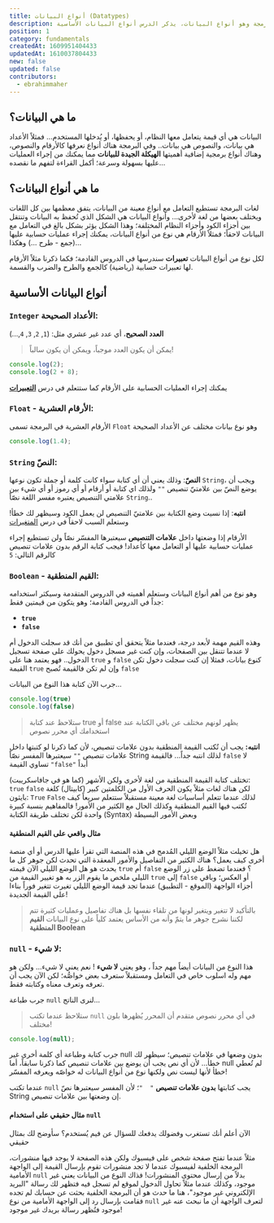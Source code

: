 ```yaml
---
title: أنواع البيانات (Datatypes)
description: تعلم مفهوم من أهم مفاهيم البرمجة وهو أنواع البيانات، يذكر الدرس أنواع البيانات اﻷساسية
position: 1
category: fundamentals
createdAt: 1609951404433
updatedAt: 1610037804433
new: false
updated: false
contributors:
  - ebrahimmaher
---
```

## ما هي البيانات؟
البيانات هي أي قيمة يتعامل معها النظام، أو يحفظها، أو يُدخلها المستخدم... فمثلاً اﻷعداد هي بيانات، والنصوص هي بيانات.. وفي البرمجة هناك أنواع نعرفها كاﻷرقام والنصوص، وهناك أنواع برمجية إضافية أهميتها **الهيكلة الجيدة للبيانات** مما يمكنك من إجراء العمليات عليها بسهولة وسرعة؛ أكمل القراءة لتفهم ما نقصده...


## ما هي أنواع البيانات؟
لغات البرمجة تستطيع التعامل مع أنواع معينة من البيانات، يتفق معظمها بين كل اللغات ويختلف بعضها من لغة لأخرى...
وأنواع البيانات هي الشكل الذي تُحفظ به البيانات وتنتقل بين أجزاء الكود وأجزاء النظام المختلفة؛ وهذا الشكل يؤثر بشكل بالغ في التعامل مع البيانات لاحقاً؛ فمثلاً اﻷرقام هي نوع من أنواع البيانات، يمكنك إجراء عمليات حسابية عليها (جمع - طرح ...) وهكذا... 

<base-alert type="tip">

لكل نوع من أنواع البيانات **تعبيرات** سندرسها في الدروس القادمة؛ فكما ذكرنا مثلاً اﻷرقام لها تعبيرات حسابية (رياضية) كالجمع والطرح والضرب والقسمة.

</base-alert>

## أنواع البيانات اﻷساسية

### `Integer` اﻷعداد الصحيحة: 
**العدد الصحيح**، أي عدد غير عشري مثل: (`1`, `2`, `3`, `4`,...) 
> يمكن أن يكون العدد موجباً، ويمكن أن يكون سالباً!

```js
console.log(2);
console.log(2 + 8);
```
<base-alert type="info">

يمكنك إجراء العمليات الحسابية على اﻷرقام كما ستتعلم في درس [**التعبيرات**](./expressions)

</base-alert>

### `Float` - اﻷرقام العشرية: 
اﻷرقام العشرية في البرمجة تسمى `Float` وهو نوع بيانات مختلف عن اﻷعداد الصحيحة
```js
console.log(1.4);
```
### `String` النصّ:
**النصّ**: وذلك يعني أن أي كتابة سواء كانت كلمة أو جملة تكون نوعها `String`، ويجب أن يوضع النصّ بين علامتيّ تنصيص `""` ولذلك اي كتابة أو أرقام أو أي رموز أو أي شيء بين علامتي التنصيص يعتبره مفسر اللغة نصّاً `String`..


<base-alert color="error">

**انتبه**: إذا نسيت وضع الكتابة بين علامتيّ التنصيص لن يعمل الكود وسيظهر لك خطأ! وستعلم السبب  لاحقاً في درس [المتغيرات](./variables)

</base-alert>


<base-alert color="warning">

اﻷرقام إذا وضعتها داخل **علامات التنصيص** سيعتبرها المفسّر نصّاً ولن تستطيع إجراء عمليات حسابية عليها أو التعامل معها كأعداد! فيجب كتابة الرقم بدون علامات تنصيص كالرقم التالي: `5` 

</base-alert>



### `Boolean` - القيم المنطقية: 
وهو نوع من أهم أنواع البيانات وستعلم أهميته في الدروس المتقدمة وسيكثر استخدامه جداً في الدروس القادمة؛ وهو يتكون من قيمتين فقط:
  - **`true`**
  - **`false`**

<base-alert type="info">

وهذه القيم مهمة ﻷبعد درجة، فعندما مثلاً يتحقق أي تطبيق من أنك قد سجلت الدخول أم ﻻ عندما تتنقل بين الصفحات، وإن كنت غير مسجل دخول يحولك على صفحة تسجيل الدخول.. فهو يعتمد هنا على `true` و `false` كنوع بيانات، فمثلا إن كنت سجلت دخول تكن القيمة `true` وإن لم تكن فالقيمة تُصبح `false`

</base-alert>

جرب اﻵن كتابة هذا النوع من البيانات...
```js
console.log(true)
console.log(false)
```
> ستلاحظ عند كتابة true أو false يظهر لونهم مختلف عن باقي الكتابة عند استخدامك أي محرر نصوص

<base-alert type="error">

**انتبه:** يجب أن تُكتب القيمة المنطقية بدون علامات تنصيص، ﻷن كما ذكرنا لو كتبتها داخل علامات تنصيص `""` سيعتبرها المفسر نصّاً String لذلك انتبه جداً...
فالقيمة `false` ﻻ تساوي القيمة `"false"` أبداً

</base-alert>

<base-alert type="warning">

تختلف كتابة القيمة المنطقية من لغة لأخرى ولكن اﻷشهر (كما هو في جافاسكريبت): `true` `false` لكن هناك لغات مثلاً يكون الحرف اﻷول من الكلمتين كبير (كابيتال) كلغة بايثون: `True` `False` لذلك عندما تتعلم أساسيات لغة معينة مستقبلاً ستتعلم سريعاً كيف تُكتب فيها القيم المنطقية وكذلك الحال مع الكثير من اﻷمور! فالمفاهيم بنسبة كبيرة واحدة لكن تختلف طريقة الكتابة (Syntax) وبعض اﻷمور البسيطة

</base-alert>

#### مثال واقعي على القيم المنطقية
هل تخيلت مثلاً الوضع الليلي المُدمج في هذه المنصة التي تقرأ عليها الدرس أو أي منصة أخرى كيف يعمل؟
هناك الكثير من التفاصيل واﻷمور المعقدة التي تحدث لكن جوهر كل ما يحدث هو هل الوضع الليلي اﻵن قيمته `true` أم `false` ؟ فعندما تضغط على زر الوضع الليلي ملخص ما يقوم الزر به هو تغيير القيمة من `true` إلى `false` أو العكس؛ وباقي أجزاء الواجهة (الموقع - التطبيق) عندما تجد قيمة الوضع الليلي تغيرت تتغير فوراً بناءا على القيمة الجديدة! 

> بالتأكيد لا تتغير ويتغير لونها من تلقاء نفسها بل هناك تفاصيل وعمليات كثيرة تتم لكننا نشرح جوهر ما يتمّ وأنه من اﻷساس يعتمد كلياً على نوع البيانات **القيم المنطقية Boolean**

<try-wrapper title="تجربة الوضع الليلي" subtitle="جرّب مثال تطبيقي على الوضع الليلي واستخدام القيم المنطقية!">
  <boolean-dark-mode-try />
</try-wrapper>



### `null` - لا شيء: 
هذا النوع من البيانات أيضاً مهم جداً ، وهو يعني **لا شيء** ! نعم يعني لا شيء... ولكن هو مهم وله اسلوب خاص في التعامل ومستقبلاً ستعرف بعض خواصُّه؛ لكن اﻵن يجب أن تعرفه وتعرف معناه وكتابته فقط.

جرب طباعة `null` لنرى الناتج... 
> ستلاحظ عندما تكتب `null` في أي محرر نصوص متقدم أن المحرر يُظهرها بلون مختلف!
```js
console.log(null);
```

<base-alert type="info">

جرب كتابة وطباعة أي كلمة أخرى غير null بدون وضعها في علامات تنصيص؛ سيظهر لك خطأ... ﻷن أي نص يجب أن يوضع بين علامات تنصيص كما ذكرنا سابقاً، أما null لم تُعطي خطأ ﻷنها ليست نص ولكنها نوع من أنواع البيانات له خواصّه ويعرفه المفسّر!

</base-alert>


<base-alert type="warning">

عندما تكتب `null` يجب كتابتها **بدون علامات تنصيص** `"  "`؛ ﻷن المفسر سيعتبرها نصّ String إن وضعتها بين علامات تنصيص.

</base-alert>


#### مثال حقيقي على استخدام `null`
اﻵن أعلم أنك تستغرب وفضولك يدفعك للسؤال عن فيم يُستخدم؟ سأوضح لك بمثال حقيقي

مثلاً عندما تفتح صفحة شخص على فيسبوك ولكن هذه الصفحة لا يوجد فيها منشورات، البرمجة الخلفية لفيسبوك عندما لا تجد منشورات تقوم بإرسال القيمة إلى الواجهة الأمامية `null` بدلاً من إرسال محتوى المنشورات! فذاك النوع من البيانات يعني غير موجود، وكذلك عندما مثلاً تحاول الدخول لموقع لم تسجل فيه فتظهر لك رسالة "البريد الإلكتروني غير موجود"، هنا ما حدث هو أن البرمجة الخلفية بحثت عن حسابك لم تجده فقامت بإرسال رد إلى الواجهة الأمامية من نوع `null` لتعرف الواجهة أن ما نبحث عنه غير موجود فتُظهر رسالة بريدك غير موجود!
